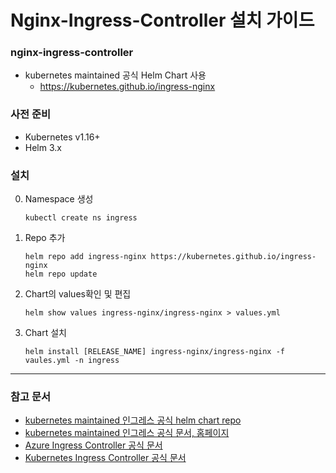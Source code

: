 # Nginx-Ingress-Controller 설치 가이드
### nginx-ingress-controller
- kubernetes maintained 공식 Helm Chart 사용
    - https://kubernetes.github.io/ingress-nginx        
### 사전 준비
- Kubernetes v1.16+
- Helm 3.x
### 설치
0. Namespace 생성
    ```
    kubectl create ns ingress
    ```
1. Repo 추가
    ```
    helm repo add ingress-nginx https://kubernetes.github.io/ingress-nginx
    helm repo update
    ```
2. Chart의 values확인 및 편집
    ```
    helm show values ingress-nginx/ingress-nginx > values.yml
    ```
3. Chart 설치
    ```
    helm install [RELEASE_NAME] ingress-nginx/ingress-nginx -f vaules.yml -n ingress
    ```
---
### 참고 문서
- [kubernetes maintained 인그레스 공식 helm chart repo](https://github.com/kubernetes/ingress-nginx/tree/main/charts/ingress-nginx)
- [kubernetes maintained 인그레스 공식 문서, 홈페이지](https://kubernetes.github.io/ingress-nginx/deploy/#using-helm)
- [Azure Ingress Controller 공식 문서](https://docs.microsoft.com/en-us/azure/aks/ingress-basic)
- [Kubernetes Ingress Controller 공식 문서](https://kubernetes.io/docs/concepts/services-networking/ingress-controllers/)